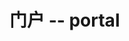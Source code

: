 <!--
 * @Author: wjn
 * @Date: 2020-03-31 10:26:05
 * @LastEditors: wjn
 * @LastEditTime: 2020-03-31 10:27:00
 -->
# 门户 -- portal